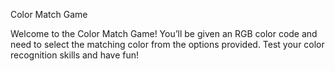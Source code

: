 Color Match Game

Welcome to the Color Match Game! You’ll be given an RGB color code and need to select the matching color from the options provided. Test your color recognition skills and have fun!